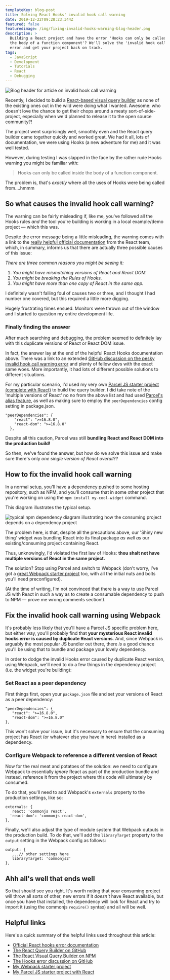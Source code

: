 ```yaml
---
templateKey: blog-post
title: Solving React Hooks' invalid hook call warning
date: 2019-12-22T09:28:23.344Z
featured: false
featuredimage: /img/fixing-invalid-hooks-warning-blog-header.png
description: >
  Building a React project and have the error 'Hooks can only be called inside
  the body of a function component'? We'll solve the 'invalid hook call warning'
  error and get your project back on track.
tags:
  - JavaScript
  - Development
  - Tutorials
  - React
  - Debugging
---
```

![Blog header for article on invalid hook call warning](/img/fixing-invalid-hooks-warning-blog-header.png)

Recently, I decided to build a [React-based visual query builder](https://github.com/bpk68/react-visual-query-builder) as none of the existing ones out in the wild were doing what I wanted. Awesome: who doesn't love the chance to get their chops around a meaty sort-of-side-project, especially when we'd planned to release it to the open source community?!

The project went surprisingly well, smoothly even and the React query builder came together quickly and worked great. We had it all, lots of documentation, we were using Hooks (a new adventure for me) and it was well tested.

However, during testing I was slapped in the face by the rather rude Hooks warning you might be familiar with:

> Hooks can only be called inside the body of a function component.

The problem is, that's _exactly_ where all the uses of Hooks were being called from....hmmm

## So what causes the invalid hook call warning?

The warning can be fairly misleading if, like me, you've followed all the Hooks rules _and_ the tool you're building is working in a local example/demo project — which this was.

Despite the error message being a little misleading, the warning comes with a link to the [really helpful official documentation](https://reactjs.org/warnings/invalid-hook-call-warning.html) from the React team, which, in summary, informs us that there are actually three possible causes of this issue:

_There are three common reasons you might be seeing it:_

1. _You might have mismatching versions of React and React DOM._
2. _You might be breaking the Rules of Hooks._
3. _You might have more than one copy of React in the same app._

I definitely wasn't falling foul of causes two or three, and I thought I had number one covered, but this required a little more digging. 

Hugely frustrating times ensued. Monitors were thrown out of the window and I started to question my entire development life.

### Finally finding the answer

After much searching and debugging, the problem seemed to definitely lay with this duplicate versions of React or React DOM issue. 

In fact, the answer lay at the end of the helpful React Hooks documentation above. There was a link to an extended [GitHub discussion on the pesky invalid hook call warning error](https://github.com/facebook/react/issues/13991) and plenty of fellow devs with the exact same woes. More importantly, it had lots of different possible solutions to different situations.

For my particular scenario, I'd used my very own [Parcel JS starter project (complete with React)](https://robkendal.co.uk/blog/2019-04-29-using-parcel-bundler-with-react-js/) to build the query builder. I did take note of the 'multiple versions of React' no no from the above list and had used [Parcel's alias feature](https://parceljs.org/module_resolution.html#aliases), as well as making sure to employ the `peerDependencies` config setting in package.json. 

```
"peerDependencies": {
    "react": ">=16.8.0",
    "react-dom": ">=16.8.0"
  },
```

Despite all this caution, Parcel was still **bundling React and React DOM into the production build!**

So then, we've found the answer, but how do we solve this issue and make sure there's only _one single version of React overall_??

## How to fix the invalid hook call warning

In a normal setup, you'll have a dependency pushed to some hosting repository, such as NPM, and you'll consume that in some other project that you're working on using the `npm install my-cool-widget` command. 

This diagram illustrates the typical setup. 

![typical npm dependency diagram illustrating how the consuming project depends on a dependency project](/img/dependency-hooks-example.png)

The problem here, is that, despite all the precautions above, our 'Shiny new thing' widget was bundling React into its final package _as well as_ our existing/consuming project containing React.

Thus, unknowingly, I'd violated the first law of Hooks: **thou shalt not have multiple versions of React in the same project.**

The solution? Stop using Parcel and switch to Webpack (don't worry, I've got a [great Webpack starter project](https://github.com/bpk68/web-template) too, with all the initial nuts and bolts you'll need preconfigured). 

(At the time of writing, I'm not convinced that there is a way to use Parcel JS with React in such a way as to create a consumable dependency to push to NPM — prove me wrong comments section!).

## Fix the invalid hook call warning using Webpack

It's probably less likely that you'll have a Parcel JS specific problem here, but either way, you'll probably find that **your mysterious React invalid hooks error is caused by duplicate React versions**. And, since Webpack is arguably the most popular JS bundler out there, there _is_ a good chance you'll be using that to bundle and package your lovely dependency. 

In order to dodge the invalid Hooks error caused by duplicate React version, using Webpack, we'll need to do a few things in the dependency project (i.e. the widget you're building):

### Set React as a peer dependency

First things first, open your `package.json` file and set your versions of React as a peer dependency:

```
"peerDependencies": {
   "react": ">=16.8.0",
   "react-dom": ">=16.8.0"
},
```

This won't solve your issue, but it's necessary to ensure that the consuming project has React (or whatever else you have in here) installed as a dependency.

### Configure Webpack to reference a different version of React

Now for the real meat and potatoes of the solution: we need to configure Webpack to essentially _ignore_ React as part of the production bundle and instead, reference it from the project where this code will ultimately by consumed.

To do that, you'll need to add Webpack's `externals` property to the production settings, like so:

```
externals: {
   react: 'commonjs react',
  'react-dom': 'commonjs react-dom',
},
```

Finally, we'll also adjust the type of module system that Webpack outputs in the production build. To do that, we'll add the `libraryTarget` property to the `output` setting in the Webpack config as follows:

```
output: {
   ...// other settings here
   libraryTarget: 'commonjs2'
},
```

## Ahh all's well that ends well

So that should see you right. It's worth noting that your consuming project will throw all sorts of other, new errors if it _doesn't_ have React available, but once you have that installed, the dependency will look for React and try to import it (using the commonjs `require()` syntax) and all will be well.

## Helpful links

Here's a quick summary of the helpful links used throughout this article:

* [Official React hooks error documentation](https://reactjs.org/warnings/invalid-hook-call-warning.html)
* [The React Query Builder on GitHub](https://github.com/bpk68/react-visual-query-builder)
* [The React Visual Query Builder on NPM](https://www.npmjs.com/package/react-visual-query-builder)
* [The Hooks error discussion on GitHub](https://github.com/facebook/react/issues/13991)
* [My Webpack starter project](https://github.com/bpk68/web-template)
* [My Parcel JS starter project with React](https://github.com/bpk68/parcel-starter-with-react)
